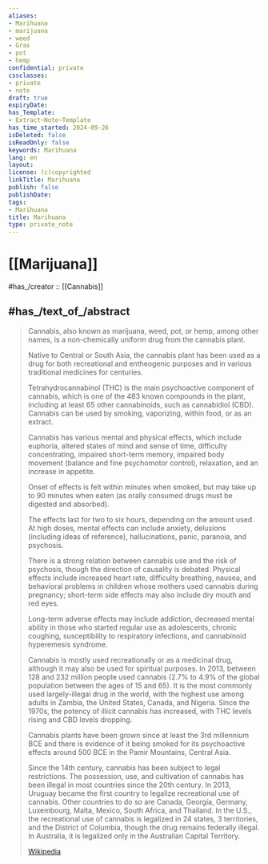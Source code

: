 ```yaml
---
aliases:
- Marihuana
- marijuana
- weed
- Gras
- pot
- hemp
confidential: private
cssclasses:
- private
- note
draft: true
expiryDate: 
has_Template:
- Extract~Note~Template
has_time_started: 2024-09-26
isDeleted: false
isReadOnly: false
keywords: Marihuana
lang: en
layout: 
license: (c)copyrighted
linkTitle: Marihuana
publish: false
publishDate: 
tags:
- Marihuana
title: Marihuana
type: private_note
---
```


# [[Marijuana]] 

#has_/creator :: [[Cannabis]] 

## #has_/text_of_/abstract 

> Cannabis, also known as marijuana, weed, pot, or hemp, among other names, 
> is a non-chemically uniform drug from the cannabis plant. 
> 
> Native to Central or South Asia, the cannabis plant has been used as a drug for 
> both recreational and entheogenic purposes and in various traditional medicines for centuries. 
> 
> Tetrahydrocannabinol (THC) is the main psychoactive component of cannabis, 
> which is one of the 483 known compounds in the plant, 
> including at least 65 other cannabinoids, such as cannabidiol (CBD). 
> Cannabis can be used by smoking, vaporizing, within food, or as an extract.
>
> Cannabis has various mental and physical effects, which include euphoria, 
> altered states of mind and sense of time, difficulty concentrating, 
> impaired short-term memory, impaired body movement 
> (balance and fine psychomotor control), relaxation, and an increase in appetite. 
> 
> Onset of effects is felt within minutes when smoked, but may take 
> up to 90 minutes when eaten (as orally consumed drugs must be digested and absorbed). 
> 
> The effects last for two to six hours, depending on the amount used. 
> At high doses, mental effects can include anxiety, delusions (including ideas of reference), 
> hallucinations, panic, paranoia, and psychosis. 
> 
> There is a strong relation between cannabis use and the risk of psychosis, 
> though the direction of causality is debated. 
> Physical effects include increased heart rate, difficulty breathing, nausea, 
> and behavioral problems in children whose mothers used cannabis during pregnancy; 
> short-term side effects may also include dry mouth and red eyes. 
> 
> Long-term adverse effects may include addiction, 
> decreased mental ability in those who started regular use as adolescents, chronic coughing, 
> susceptibility to respiratory infections, and cannabinoid hyperemesis syndrome.
>
> Cannabis is mostly used recreationally or as a medicinal drug, although it may also be used for spiritual purposes. In 2013, between 128 and 232 million people used cannabis (2.7% to 4.9% of the global population between the ages of 15 and 65). It is the most commonly used largely-illegal drug in the world, with the highest use among adults in Zambia, the United States, Canada, and Nigeria. Since the 1970s, the potency of illicit cannabis has increased, with THC levels rising and CBD levels dropping.
>
> Cannabis plants have been grown since at least the 3rd millennium BCE 
> and there is evidence of it being smoked for its psychoactive effects 
> around 500 BCE in the Pamir Mountains, Central Asia. 
> 
> Since the 14th century, cannabis has been subject to legal restrictions. 
> The possession, use, and cultivation of cannabis has been 
> illegal in most countries since the 20th century. 
> In 2013, Uruguay became the first country to legalize recreational use of cannabis. 
> Other countries to do so are Canada, Georgia, Germany, 
> Luxembourg, Malta, Mexico, South Africa, and Thailand. 
> In the U.S., the recreational use of cannabis is legalized in 24 states, 3 territories, 
> and the District of Columbia, though the drug remains federally illegal. 
> In Australia, it is legalized only in the Australian Capital Territory.
>
> [Wikipedia](https://en.wikipedia.org/wiki/Cannabis%20(drug))


